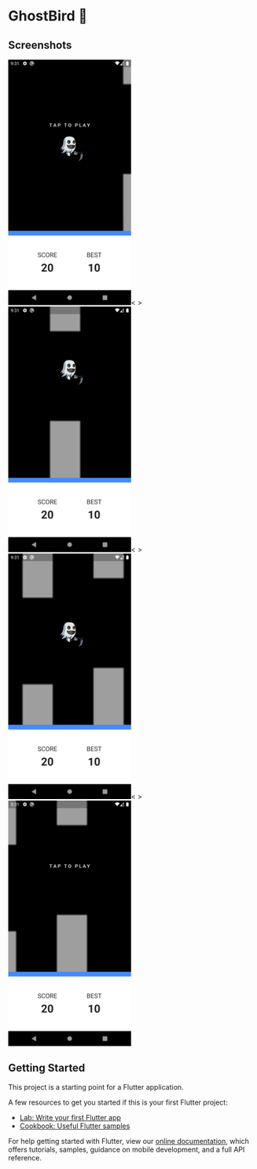 # GhostBird 👻


## Screenshots

<img src="lib/images/1.png" height=500>< ><img src="lib/images/2.png" height=500>< ><img src="lib/images/3.png" height=500>< ><img src="lib/images/4.png" height=500>



## Getting Started

This project is a starting point for a Flutter application.

A few resources to get you started if this is your first Flutter project:

- [Lab: Write your first Flutter app](https://flutter.dev/docs/get-started/codelab)
- [Cookbook: Useful Flutter samples](https://flutter.dev/docs/cookbook)

For help getting started with Flutter, view our
[online documentation](https://flutter.dev/docs), which offers tutorials,
samples, guidance on mobile development, and a full API reference.
